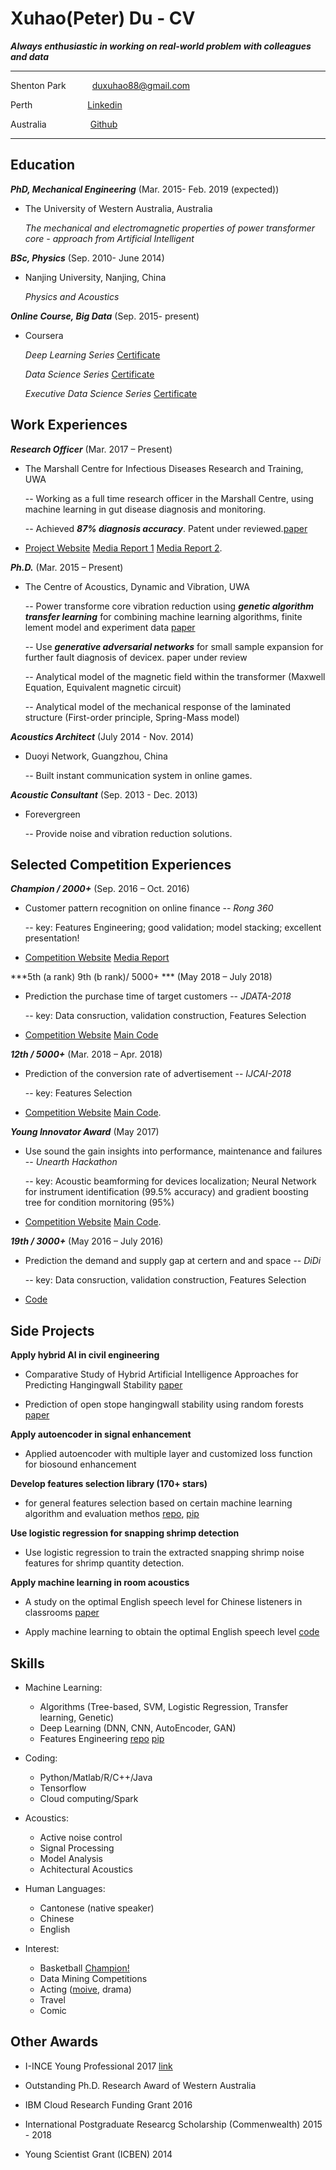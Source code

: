 Xuhao(Peter) Du - CV
============

***Always enthusiastic in working on real-world problem with colleagues and data***

-------------------     ----------------------------
Shenton Park&emsp;&emsp;&emsp;duxuhao88@gmail.com

Perth&emsp;&emsp;&emsp;&emsp;&emsp;&emsp;   [Linkedin](http://www.linkedin.com/in/duxuhao)

Australia&emsp;&emsp;&emsp;&emsp;&emsp;[Github](https://github.com/duxuhao)
-------------------     ----------------------------

Education
---------

***PhD, Mechanical Engineering*** (Mar. 2015- Feb. 2019 (expected))

- The University of Western Australia, Australia 

    *The mechanical and electromagnetic properties of power transformer core - approach from Artificial Intelligent*


***BSc, Physics*** (Sep. 2010- June 2014)
- Nanjing University, Nanjing, China

    *Physics and Acoustics*
    
***Online Course, Big Data*** (Sep. 2015- present)
- Coursera

    *Deep Learning Series* [Certificate](https://www.coursera.org/account/accomplishments/certificate/9AKWXLX25WY6)
    
    *Data Science Series* [Certificate](https://www.coursera.org/account/accomplishments/certificate/QLZVU64R65XV)
    
    *Executive Data Science Series* [Certificate](https://www.coursera.org/account/accomplishments/specialization/certificate/89VEJS2MME5D)

Work Experiences
----------

***Research Officer*** (Mar. 2017 – Present)

- The Marshall Centre for Infectious Diseases Research and Training, UWA

   -- Working as a full time research officer in the Marshall Centre, using machine learning in gut disease diagnosis and monitoring. 
   
   -- Achieved ***87% diagnosis accuracy***. Patent under reviewed.[paper](https://www.gastrojournal.org/article/S0016-5085(18)34476-7/abstract)

* [Project Website](http://crowdresearch.uwa.edu.au/project/noisy-guts-project/)   [Media Report 1](https://thewest.com.au/news/wa/noisy-guts-have-keen-ear-for-stomach-woes-ng-b88449741z)   [Media Report 2](https://particle.scitech.org.au/people/listen-to-your-gut/).

***Ph.D.*** (Mar. 2015 – Present)

- The Centre of Acoustics, Dynamic and Vibration, UWA

   -- Power transforme core vibration reduction using ***genetic algorithm*** ***transfer learning*** for combining machine learning algorithms, finite lement model and experiment data [paper](https://arxiv.org/ftp/arxiv/papers/1703/1703.07130.pdf)
   
   -- Use ***generative adversarial networks*** for small sample expansion for further fault diagnosis of devicex. paper under review
   
   -- Analytical model of the magnetic field within the transformer (Maxwell Equation, Equivalent magnetic circuit)
   
   -- Analytical model of the mechanical response of the laminated structure (First-order principle, Spring-Mass model)

***Acoustics Architect*** (July 2014 - Nov. 2014)

- Duoyi Network, Guangzhou, China

   -- Built instant communication system in online games.

***Acoustic Consultant*** (Sep. 2013 - Dec. 2013)

- Forevergreen

   -- Provide noise and vibration reduction solutions.
   
Selected Competition Experiences
----------

***Champion / 2000+*** (Sep. 2016 – Oct. 2016)

- Customer pattern recognition on online finance -- *Rong 360*

   -- key: Features Engineering; good validation; model stacking; excellent presentation!

* [Competition Website](http://openresearch.rong360.com/dataanalysis2016/index/#right-shouye)  [Media Report](http://news.qlwb.com.cn/2016/1028/762071.shtml)

***5th (a rank) 9th (b rank)/ 5000+ *** (May 2018 – July 2018)

- Prediction the purchase time of target customers -- *JDATA-2018*

   -- key: Data consruction, validation construction, Features Selection

* [Competition Website](https://jdata.jd.com/html/detail.html?tab=myteam&id=2) [Main Code](https://github.com/duxuhao/JData-2018)

***12th / 5000+*** (Mar. 2018 – Apr. 2018)

- Prediction of the conversion rate of advertisement -- *IJCAI-2018*

   -- key: Features Selection

* [Competition Website](https://tianchi.aliyun.com/competition/introduction.htm?spm=5176.11409106.5678.1.70604055JiOpvu&raceId=231647&_lang=en_US)  [Main Code](https://github.com/duxuhao/Feature-Selection).

***Young Innovator Award*** (May 2017)

- Use sound the gain insights into performance, maintenance and failures -- *Unearth Hackathon*

   -- key: Acoustic beamforming for devices localization; Neural Network for instrument identification (99.5% accuracy) and gradient boosting tree for condition mornitoring (95%)

* [Competition Website](https://unearthed.solutions/perth-hackathon-unearths-a-gold-mine-of-valuable-solutions-for-newcrest-and-south32/)  [Main Code](https://github.com/duxuhao/Hackathon2017Perth).

***19th / 3000+*** (May 2016 – July 2016)

- Prediction the demand and supply gap at certern and and space -- *DiDi*

   -- key: Data consruction, validation construction, Features Selection

* [Code](https://github.com/duxuhao/didi---Tech) 

Side Projects
----------

**Apply hybrid AI in civil engineering**

- Comparative Study of Hybrid Artificial Intelligence Approaches for Predicting Hangingwall Stability [paper](https://ascelibrary.org/doi/full/10.1061/%28ASCE%29CP.1943-5487.0000737)

- Prediction of open stope hangingwall stability using random forests [paper](https://link.springer.com/article/10.1007%2Fs11069-018-3246-7)

**Apply autoencoder in signal enhancement**

- Applied autoencoder with multiple layer and customized loss function for biosound enhancement

**Develop features selection library (170+ stars)**

-  for general features selection based on certain machine learning algorithm and evaluation methos [repo](https://github.com/duxuhao/Feature-Selection), [pip](https://pypi.org/project/MLFeatureSelection/)

**Use logistic regression for snapping shrimp detection**

-  Use logistic regression to train the extracted snapping shrimp noise features for shrimp quantity detection.

**Apply machine learning in room acoustics**

- A study on the optimal English speech level for Chinese listeners in classrooms [paper](https://www.sciencedirect.com/science/article/pii/S0003682X15002881)

- Apply machine learning to obtain the optimal English speech level [code](https://github.com/duxuhao/Classroom-Acoustics-Research)

Skills
----------------------------------------
* Machine Learning:

     * Algorithms (Tree-based, SVM, Logistic Regression, Transfer learning, Genetic)
     * Deep Learning (DNN, CNN, AutoEncoder, GAN)
     * Features Engineering [repo](https://github.com/duxuhao/Feature-Selection) [pip](https://pypi.org/project/MLFeatureSelection/)
     
* Coding:

     * Python/Matlab/R/C++/Java
     * Tensorflow
     * Cloud computing/Spark
         
* Acoustics:

     * Active noise control
     * Signal Processing
     * Model Analysis
     * Achitectural Acoustics
     
* Human Languages:

     * Cantonese (native speaker)
     * Chinese
     * English

* Interest:

     * Basketball [Champion!](https://www.facebook.com/pg/UWABasketballClub/photos/?tab=album&album_id=485737261623448)
     * Data Mining Competitions
     * Acting ([moive](http://new-play.tudou.com/v/162380334.html?spm=a2h0k.8191414.0.0&from=s1.8-1-1.2), drama)
     * Travel
     * Comic

Other Awards
----------------------------------------

* I-INCE Young Professional 2017 [link](http://i-ince.org/youngprofessionals.php#DEM)

* Outstanding Ph.D. Research Award of Western Australia

* IBM Cloud Research Funding Grant 2016

* International Postgraduate Researcg Scholarship (Commenwealth) 2015 - 2018

* Young Scientist Grant (ICBEN) 2014
